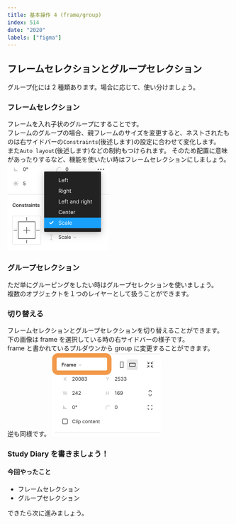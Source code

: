 ```yaml
---
title: 基本操作 4 (frame/group)
index: 514
date: "2020"
labels: ["figma"]
---
```


## フレームセレクションとグループセレクション

グループ化には 2 種類あります。場合に応じて、使い分けましょう。

### フレームセレクション

フレームを入れ子状のグループにすることです。  
フレームのグループの場合、親フレームのサイズを変更すると、ネストされたものは右サイドバーの`Constraints`(後述します)の設定に合わせて変化します。  
また`Auto layout`(後述します)などの制約もつけられます。
そのため配置に意味があったりするなど、機能を使いたい時はフレームセレクションにしましょう。  
![constraints](./img/constraints.png)

### グループセレクション

ただ単にグルーピングをしたい時はグループセレクションを使いましょう。  
複数のオブジェクトを１つのレイヤーとして扱うことができます。

### 切り替える

フレームセレクションとグループセレクションを切り替えることができます。  
下の画像は frame を選択している時の右サイドバーの様子です。  
frame と書かれているプルダウンから group に変更することができます。  
逆も同様です。
![frame-to-group](./img/frame-to-group.png)

### Study Diary を書きましょう！

#### 今回やったこと

- フレームセレクション
- グループセレクション

できたら次に進みましょう。
